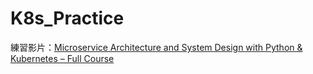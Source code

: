 # K8s_Practice

練習影片：[Microservice Architecture and System Design with Python & Kubernetes – Full Course](https://www.youtube.com/watch?v=hmkF77F9TLw)